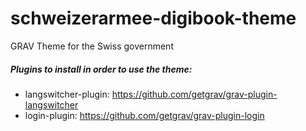 # schweizerarmee-digibook-theme
GRAV Theme for the Swiss government

##### Plugins to install in order to use the theme:
- langswitcher-plugin: https://github.com/getgrav/grav-plugin-langswitcher
- login-plugin: https://github.com/getgrav/grav-plugin-login